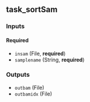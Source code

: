 
## task_sortSam

### Inputs

#### Required

  * `insam` (File, **required**)
  * `samplename` (String, **required**)

### Outputs

  * `outbam` (File)
  * `outbamidx` (File)
